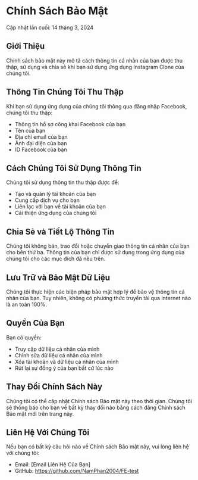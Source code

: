 # Chính Sách Bảo Mật

Cập nhật lần cuối: 14 tháng 3, 2024

## Giới Thiệu

Chính sách bảo mật này mô tả cách thông tin cá nhân của bạn được thu thập, sử dụng và chia sẻ khi bạn sử dụng ứng dụng Instagram Clone của chúng tôi.

## Thông Tin Chúng Tôi Thu Thập

Khi bạn sử dụng ứng dụng của chúng tôi thông qua đăng nhập Facebook, chúng tôi thu thập:
- Thông tin hồ sơ công khai Facebook của bạn
- Tên của bạn
- Địa chỉ email của bạn
- Ảnh đại diện của bạn
- ID Facebook của bạn

## Cách Chúng Tôi Sử Dụng Thông Tin

Chúng tôi sử dụng thông tin thu thập được để:
- Tạo và quản lý tài khoản của bạn
- Cung cấp dịch vụ cho bạn
- Liên lạc với bạn về tài khoản của bạn
- Cải thiện ứng dụng của chúng tôi

## Chia Sẻ và Tiết Lộ Thông Tin

Chúng tôi không bán, trao đổi hoặc chuyển giao thông tin cá nhân của bạn cho bên thứ ba. Thông tin của bạn chỉ được sử dụng trong ứng dụng của chúng tôi cho các mục đích đã nêu trên.

## Lưu Trữ và Bảo Mật Dữ Liệu

Chúng tôi thực hiện các biện pháp bảo mật hợp lý để bảo vệ thông tin cá nhân của bạn. Tuy nhiên, không có phương thức truyền tải qua internet nào là an toàn 100%.

## Quyền Của Bạn

Bạn có quyền:
- Truy cập dữ liệu cá nhân của mình
- Chỉnh sửa dữ liệu cá nhân của mình
- Xóa tài khoản và dữ liệu cá nhân của mình
- Rút lại sự đồng ý của bạn bất cứ lúc nào

## Thay Đổi Chính Sách Này

Chúng tôi có thể cập nhật Chính sách Bảo mật này theo thời gian. Chúng tôi sẽ thông báo cho bạn về bất kỳ thay đổi nào bằng cách đăng Chính sách Bảo mật mới trên trang này.

## Liên Hệ Với Chúng Tôi

Nếu bạn có bất kỳ câu hỏi nào về Chính sách Bảo mật này, vui lòng liên hệ với chúng tôi:
- Email: [Email Liên Hệ Của Bạn]
- GitHub: https://github.com/NamPhan2004/FE-test 
